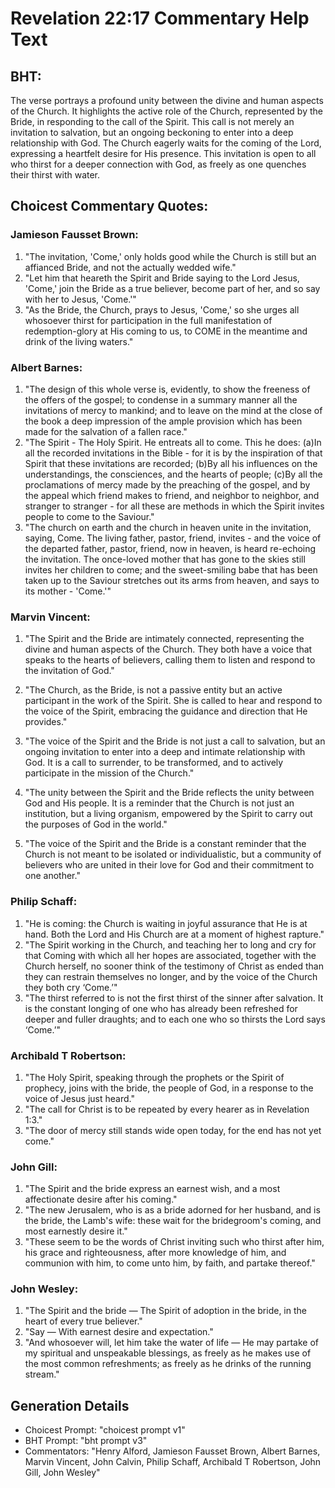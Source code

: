 # Revelation 22:17 Commentary Help Text

## BHT:
The verse portrays a profound unity between the divine and human aspects of the Church. It highlights the active role of the Church, represented by the Bride, in responding to the call of the Spirit. This call is not merely an invitation to salvation, but an ongoing beckoning to enter into a deep relationship with God. The Church eagerly waits for the coming of the Lord, expressing a heartfelt desire for His presence. This invitation is open to all who thirst for a deeper connection with God, as freely as one quenches their thirst with water.

## Choicest Commentary Quotes:
### Jamieson Fausset Brown:
1. "The invitation, 'Come,' only holds good while the Church is still but an affianced Bride, and not the actually wedded wife." 
2. "Let him that heareth the Spirit and Bride saying to the Lord Jesus, 'Come,' join the Bride as a true believer, become part of her, and so say with her to Jesus, 'Come.'"
3. "As the Bride, the Church, prays to Jesus, 'Come,' so she urges all whosoever thirst for participation in the full manifestation of redemption-glory at His coming to us, to COME in the meantime and drink of the living waters."

### Albert Barnes:
1. "The design of this whole verse is, evidently, to show the freeness of the offers of the gospel; to condense in a summary manner all the invitations of mercy to mankind; and to leave on the mind at the close of the book a deep impression of the ample provision which has been made for the salvation of a fallen race."
2. "The Spirit - The Holy Spirit. He entreats all to come. This he does: (a)In all the recorded invitations in the Bible - for it is by the inspiration of that Spirit that these invitations are recorded; (b)By all his influences on the understandings, the consciences, and the hearts of people; (c)By all the proclamations of mercy made by the preaching of the gospel, and by the appeal which friend makes to friend, and neighbor to neighbor, and stranger to stranger - for all these are methods in which the Spirit invites people to come to the Saviour."
3. "The church on earth and the church in heaven unite in the invitation, saying, Come. The living father, pastor, friend, invites - and the voice of the departed father, pastor, friend, now in heaven, is heard re-echoing the invitation. The once-loved mother that has gone to the skies still invites her children to come; and the sweet-smiling babe that has been taken up to the Saviour stretches out its arms from heaven, and says to its mother - 'Come.'"

### Marvin Vincent:
1. "The Spirit and the Bride are intimately connected, representing the divine and human aspects of the Church. They both have a voice that speaks to the hearts of believers, calling them to listen and respond to the invitation of God." 

2. "The Church, as the Bride, is not a passive entity but an active participant in the work of the Spirit. She is called to hear and respond to the voice of the Spirit, embracing the guidance and direction that He provides."

3. "The voice of the Spirit and the Bride is not just a call to salvation, but an ongoing invitation to enter into a deep and intimate relationship with God. It is a call to surrender, to be transformed, and to actively participate in the mission of the Church."

4. "The unity between the Spirit and the Bride reflects the unity between God and His people. It is a reminder that the Church is not just an institution, but a living organism, empowered by the Spirit to carry out the purposes of God in the world."

5. "The voice of the Spirit and the Bride is a constant reminder that the Church is not meant to be isolated or individualistic, but a community of believers who are united in their love for God and their commitment to one another."

### Philip Schaff:
1. "He is coming: the Church is waiting in joyful assurance that He is at hand. Both the Lord and His Church are at a moment of highest rapture." 
2. "The Spirit working in the Church, and teaching her to long and cry for that Coming with which all her hopes are associated, together with the Church herself, no sooner think of the testimony of Christ as ended than they can restrain themselves no longer, and by the voice of the Church they both cry ‘Come.’"
3. "The thirst referred to is not the first thirst of the sinner after salvation. It is the constant longing of one who has already been refreshed for deeper and fuller draughts; and to each one who so thirsts the Lord says ‘Come.’"

### Archibald T Robertson:
1. "The Holy Spirit, speaking through the prophets or the Spirit of prophecy, joins with the bride, the people of God, in a response to the voice of Jesus just heard."
2. "The call for Christ is to be repeated by every hearer as in Revelation 1:3."
3. "The door of mercy still stands wide open today, for the end has not yet come."

### John Gill:
1. "The Spirit and the bride express an earnest wish, and a most affectionate desire after his coming."
2. "The new Jerusalem, who is as a bride adorned for her husband, and is the bride, the Lamb's wife: these wait for the bridegroom's coming, and most earnestly desire it."
3. "These seem to be the words of Christ inviting such who thirst after him, his grace and righteousness, after more knowledge of him, and communion with him, to come unto him, by faith, and partake thereof."

### John Wesley:
1. "The Spirit and the bride — The Spirit of adoption in the bride, in the heart of every true believer." 
2. "Say — With earnest desire and expectation."
3. "And whosoever will, let him take the water of life — He may partake of my spiritual and unspeakable blessings, as freely as he makes use of the most common refreshments; as freely as he drinks of the running stream."


## Generation Details
- Choicest Prompt: "choicest prompt v1"
- BHT Prompt: "bht prompt v3"
- Commentators: "Henry Alford, Jamieson Fausset Brown, Albert Barnes, Marvin Vincent, John Calvin, Philip Schaff, Archibald T Robertson, John Gill, John Wesley"
